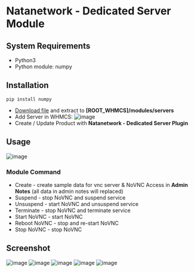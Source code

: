 # Natanetwork - Dedicated Server Module

## System Requirements
- Python3
- Python module: numpy

## Installation
```
pip install numpy
```
- <a href="https://github.com/habibulilalbaab/ds/archive/refs/heads/main.zip">Download file</a> and extract to **[ROOT_WHMCS]/modules/servers**
- Add Server in WHMCS:
  ![image](https://github.com/habibulilalbaab/ds/assets/28334523/e2da073c-6699-4ce7-a46a-da2af728e7ed)
- Create / Update Product with **Natanetwork - Dedicated Server Plugin**

## Usage
![image](https://github.com/habibulilalbaab/ds/assets/28334523/82a5d725-ea34-4bc0-bc8c-af04c1a57e93)
### Module Command
- Create - create sample data for vnc server & NoVNC Access in **Admin Notes** (all data in admin notes will replaced)
- Suspend - stop NoVNC and suspend service
- Unsuspend - start NoVNC and unsuspend service
- Terminate - stop NoVNC and terminate service
- Start NoVNC - start NoVNC
- Reboot NoVNC - stop and re-start NoVNC
- Stop NoVNC - stop NoVNC

## Screenshot
![image](https://github.com/habibulilalbaab/ds/assets/28334523/4f825be4-08e7-4714-94e1-90d98b36b4d3)
![image](https://github.com/habibulilalbaab/ds/assets/28334523/ad9af47b-d23d-47e6-aaa9-c0ff366847ae)
![image](https://github.com/habibulilalbaab/ds/assets/28334523/0cc0e84c-41e5-40d6-be5f-8a49800647ef)
![image](https://github.com/habibulilalbaab/ds/assets/28334523/18f43606-6b3f-4d22-a939-0247c06ef724)
![image](https://github.com/habibulilalbaab/ds/assets/28334523/b3b028c8-46d5-4b10-b55f-1f7e739a82f5)
